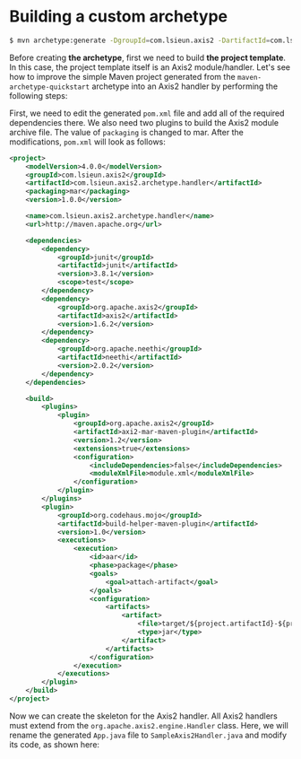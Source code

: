 # Building a custom archetype

```bash
$ mvn archetype:generate -DgroupId=com.lsieun.axis2 -DartifactId=com.lsieun.axis2.archetype.handler -Dversion=1.0.0 -Dpackage=com.lsieun.axis2.archetype.handler -DinteractiveMode=false -DarchetypeCatalog=internal
```

Before creating **the archetype**, first we need to build **the project template**. In this case, the project template itself is an Axis2 module/handler. Let's see how to improve the simple Maven project generated from the `maven-archetype-quickstart`  archetype into an Axis2 handler by performing the following steps:

First, we need to edit the generated `pom.xml` file and add all of the required dependencies there. We also need two plugins to build the Axis2 module archive file. The value of `packaging` is changed to mar. After the modifications, `pom.xml` will look as follows:

```xml
<project>
    <modelVersion>4.0.0</modelVersion>
    <groupId>com.lsieun.axis2</groupId>
    <artifactId>com.lsieun.axis2.archetype.handler</artifactId>
    <packaging>mar</packaging>
    <version>1.0.0</version>

    <name>com.lsieun.axis2.archetype.handler</name>
    <url>http://maven.apache.org</url>

    <dependencies>
        <dependency>
            <groupId>junit</groupId>
            <artifactId>junit</artifactId>
            <version>3.8.1</version>
            <scope>test</scope>
        </dependency>
        <dependency>
            <groupId>org.apache.axis2</groupId>
            <artifactId>axis2</artifactId>
            <version>1.6.2</version>
        </dependency>
        <dependency>
            <groupId>org.apache.neethi</groupId>
            <artifactId>neethi</artifactId>
            <version>2.0.2</version>
        </dependency>
    </dependencies>

    <build>
        <plugins>
            <plugin>
                <groupId>org.apache.axis2</groupId>
                <artifactId>axi2-mar-maven-plugin</artifactId>
                <version>1.2</version>
                <extensions>true</extensions>
                <configuration>
                    <includeDependencies>false</includeDependencies>
                    <moduleXmlFile>module.xml</moduleXmlFile>
                </configuration>
            </plugin>
        </plugins>
        <plugin>
            <groupId>org.codehaus.mojo</groupId>
            <artifactId>build-helper-maven-plugin</artifactId>
            <version>1.0</version>
            <executions>
                <execution>
                    <id>aar</id>
                    <phase>package</phase>
                    <goals>
                        <goal>attach-artifact</goal>
                    </goals>
                    <configuration>
                        <artifacts>
                            <artifact>
                                <file>target/${project.artifactId}-${project.version}.mar</file>
                                <type>jar</type>
                            </artifact>
                        </artifacts>
                    </configuration>
                </execution>
            </executions>
        </plugin>
    </build>
</project>
```

Now we can create the skeleton for the Axis2 handler. All Axis2 handlers must extend from the `org.apache.axis2.engine.Handler` class. Here, we will rename the generated `App.java` file to `SampleAxis2Handler.java` and modify its code, as shown here:




